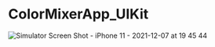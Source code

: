 # ColorMixerApp_UIKit

![Simulator Screen Shot - iPhone 11 - 2021-12-07 at 19 45 44](https://user-images.githubusercontent.com/77058534/145070821-6e08fd3b-ee4b-4d34-816a-b9eb24150815.png)
